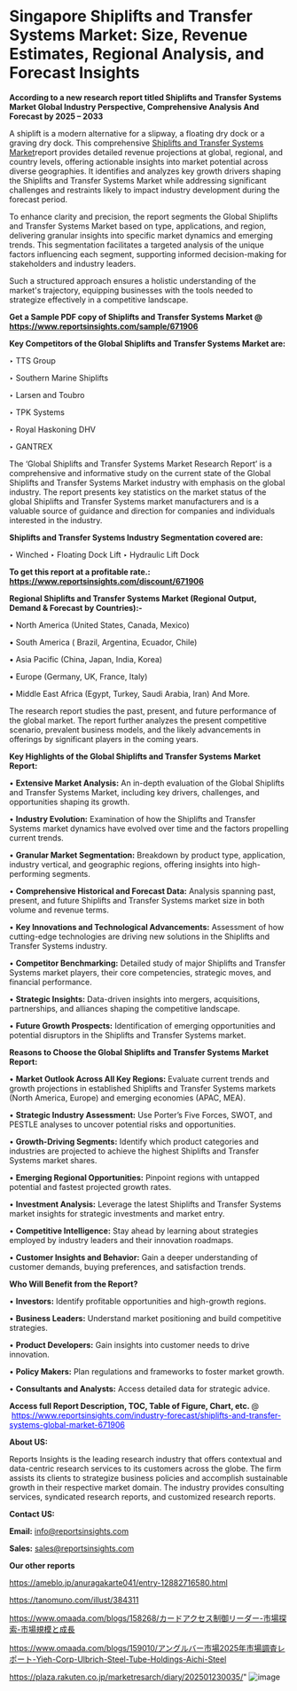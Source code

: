 # Singapore Shiplifts and Transfer Systems Market: Size, Revenue Estimates, Regional Analysis, and Forecast Insights

<strong>According to a new research report titled Shiplifts and Transfer Systems Market Global Industry Perspective, Comprehensive Analysis And Forecast by 2025 – 2033</strong>

A shiplift is a modern alternative for a slipway, a floating dry dock or a graving dry dock. This comprehensive <a href=https://www.reportsinsights.com/sample/671906>Shiplifts and Transfer Systems Market</a>report provides detailed revenue projections at global, regional, and country levels, offering actionable insights into market potential across diverse geographies. It identifies and analyzes key growth drivers shaping the Shiplifts and Transfer Systems Market while addressing significant challenges and restraints likely to impact industry development during the forecast period.

To enhance clarity and precision, the report segments the Global Shiplifts and Transfer Systems Market based on type, applications, and region, delivering granular insights into specific market dynamics and emerging trends. This segmentation facilitates a targeted analysis of the unique factors influencing each segment, supporting informed decision-making for stakeholders and industry leaders.

Such a structured approach ensures a holistic understanding of the market's trajectory, equipping businesses with the tools needed to strategize effectively in a competitive landscape.

<strong>Get a Sample PDF copy of Shiplifts and Transfer Systems Market </strong><strong>@<a href=https://www.reportsinsights.com/sample/671906 style=color:#0000ff;> https://www.reportsinsights.com/sample/671906</a></strong></font>

<strong>Key Competitors of the Global Shiplifts and Transfer Systems Market are:</strong>

‣ TTS Group

‣ Southern Marine Shiplifts

‣ Larsen and Toubro

‣ TPK Systems

‣ Royal Haskoning DHV

‣ GANTREX

The ‘Global Shiplifts and Transfer Systems Market Research Report’ is a comprehensive and informative study on the current state of the Global Shiplifts and Transfer Systems Market industry with emphasis on the global industry. The report presents key statistics on the market status of the global Shiplifts and Transfer Systems market manufacturers and is a valuable source of guidance and direction for companies and individuals interested in the industry.

<strong>Shiplifts and Transfer Systems Industry Segmentation covered are:</strong>

‣ Winched
‣ Floating Dock Lift
‣ Hydraulic Lift Dock

<strong>To get this report at a profitable rate.: <a href=https://www.reportsinsights.com/discount/671906 style=color:#0000ff;>https://www.reportsinsights.com/discount/671906</a></strong></font>

<strong>Regional Shiplifts and Transfer Systems Market (Regional Output, Demand &amp; Forecast by Countries):-</strong>

• North America (United States, Canada, Mexico)

• South America ( Brazil, Argentina, Ecuador, Chile)

• Asia Pacific (China, Japan, India, Korea)

• Europe (Germany, UK, France, Italy)

• Middle East Africa (Egypt, Turkey, Saudi Arabia, Iran) And More.

The research report studies the past, present, and future performance of the global market. The report further analyzes the present competitive scenario, prevalent business models, and the likely advancements in offerings by significant players in the coming years.

<strong>Key Highlights of the Global Shiplifts and Transfer Systems Market Report:</strong>

• <strong>Extensive Market Analysis:</strong> An in-depth evaluation of the Global Shiplifts and Transfer Systems Market, including key drivers, challenges, and opportunities shaping its growth.

• <strong>Industry Evolution:</strong> Examination of how the Shiplifts and Transfer Systems market dynamics have evolved over time and the factors propelling current trends.

• <strong>Granular Market Segmentation:</strong> Breakdown by product type, application, industry vertical, and geographic regions, offering insights into high-performing segments.

• <strong>Comprehensive Historical and Forecast Data:</strong> Analysis spanning past, present, and future Shiplifts and Transfer Systems market size in both volume and revenue terms.

• <strong>Key Innovations and Technological Advancements:</strong> Assessment of how cutting-edge technologies are driving new solutions in the Shiplifts and Transfer Systems industry.

• <strong>Competitor Benchmarking:</strong> Detailed study of major Shiplifts and Transfer Systems market players, their core competencies, strategic moves, and financial performance.

• <strong>Strategic Insights:</strong> Data-driven insights into mergers, acquisitions, partnerships, and alliances shaping the competitive landscape.

• <strong>Future Growth Prospects:</strong> Identification of emerging opportunities and potential disruptors in the Shiplifts and Transfer Systems market.

<strong>Reasons to Choose the Global Shiplifts and Transfer Systems Market Report:</strong>

• <strong>Market Outlook Across All Key Regions:</strong> Evaluate current trends and growth projections in established Shiplifts and Transfer Systems markets (North America, Europe) and emerging economies (APAC, MEA).

• <strong>Strategic Industry Assessment:</strong> Use Porter’s Five Forces, SWOT, and PESTLE analyses to uncover potential risks and opportunities.

• <strong>Growth-Driving Segments:</strong> Identify which product categories and industries are projected to achieve the highest Shiplifts and Transfer Systems market shares.

• <strong>Emerging Regional Opportunities:</strong> Pinpoint regions with untapped potential and fastest projected growth rates.

• <strong>Investment Analysis:</strong> Leverage the latest Shiplifts and Transfer Systems market insights for strategic investments and market entry.

• <strong>Competitive Intelligence:</strong> Stay ahead by learning about strategies employed by industry leaders and their innovation roadmaps.

• <strong>Customer Insights and Behavior:</strong> Gain a deeper understanding of customer demands, buying preferences, and satisfaction trends.

<strong>Who Will Benefit from the Report?</strong>

• <strong>Investors:</strong> Identify profitable opportunities and high-growth regions.

• <strong>Business Leaders:</strong> Understand market positioning and build competitive strategies.

• <strong>Product Developers:</strong> Gain insights into customer needs to drive innovation.

• <strong>Policy Makers:</strong> Plan regulations and frameworks to foster market growth.

• <strong>Consultants and Analysts:</strong> Access detailed data for strategic advice.
</ul>
<strong>Access full Report Description, TOC, Table of Figure, Chart, etc. </strong>@  <a href=https://www.reportsinsights.com/industry-forecast/shiplifts-and-transfer-systems-global-market-671906 style=color:#0000ff;>https://www.reportsinsights.com/industry-forecast/shiplifts-and-transfer-systems-global-market-671906</a></font>

<strong><strong>About US</strong>:</strong>

Reports Insights is the leading research industry that offers contextual and data-centric research services to its customers across the globe. The firm assists its clients to strategize business policies and accomplish sustainable growth in their respective market domain. The industry provides consulting services, syndicated research reports, and customized research reports.

<strong>Contact US:</strong>

<p class=""""><b>Email:</b> <a href=mailto:info@reportsinsights.com>info@reportsinsights.com</a></p>
<p class=""""><b>Sales:</b> <a href=mailto:sales@reportsinsights.com>sales@reportsinsights.com</a></p>

<strong>Our other reports</strong>

<a href=https://ameblo.jp/anuragakarte041/entry-12882716580.html>https://ameblo.jp/anuragakarte041/entry-12882716580.html</a>

<a href=https://tanomuno.com/illust/384311>https://tanomuno.com/illust/384311</a>

<a href=https://www.omaada.com/blogs/158268/カードアクセス制御リーダー-市場探索-市場規模と成長>https://www.omaada.com/blogs/158268/カードアクセス制御リーダー-市場探索-市場規模と成長</a>

<a href=https://www.omaada.com/blogs/159010/アングルバー市場2025年市場調査レポート-Yieh-Corp-Ulbrich-Steel-Tube-Holdings-Aichi-Steel>https://www.omaada.com/blogs/159010/アングルバー市場2025年市場調査レポート-Yieh-Corp-Ulbrich-Steel-Tube-Holdings-Aichi-Steel</a>

<a href=https://plaza.rakuten.co.jp/marketresarch/diary/202501230035/>https://plaza.rakuten.co.jp/marketresarch/diary/202501230035/</a>"
![image](https://github.com/user-attachments/assets/8f14291a-b04b-4e79-acca-5ce0f4dfab91)
